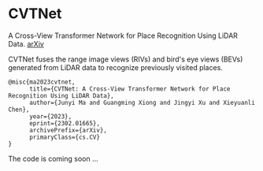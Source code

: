 # CVTNet


A Cross-View Transformer Network for Place Recognition Using LiDAR Data. [arXiv](https://arxiv.org/abs/2302.01665)

CVTNet fuses the range image views (RIVs) and bird's eye views (BEVs) generated from LiDAR data to recognize previously visited places.

```
@misc{ma2023cvtnet,
      title={CVTNet: A Cross-View Transformer Network for Place Recognition Using LiDAR Data}, 
      author={Junyi Ma and Guangming Xiong and Jingyi Xu and Xieyuanli Chen},
      year={2023},
      eprint={2302.01665},
      archivePrefix={arXiv},
      primaryClass={cs.CV}
}
```

The code is coming soon ...
